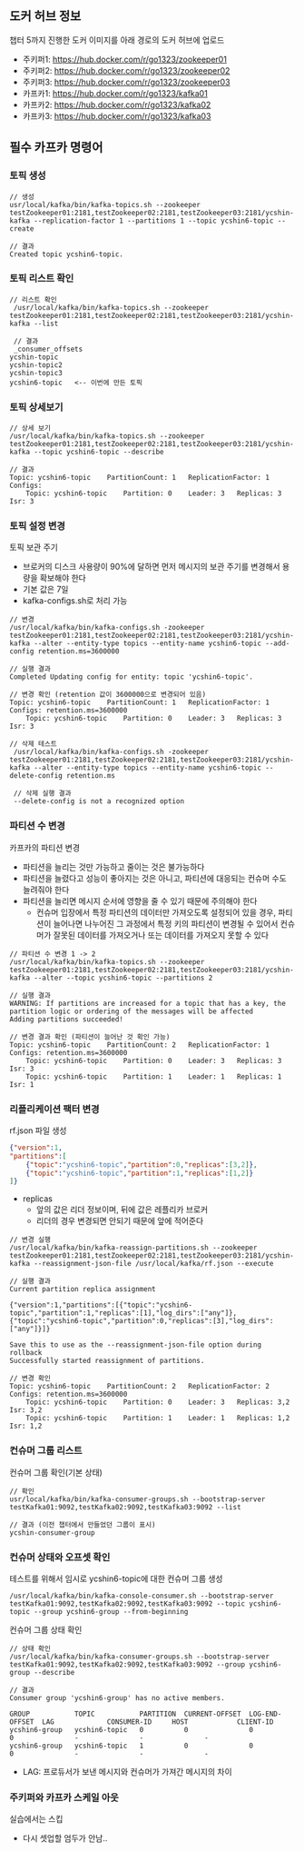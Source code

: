 ## 도커 허브 정보
챕터 5까지 진행한 도커 이미지를 아래 경로의 도커 허브에 업로드
- 주키퍼1: https://hub.docker.com/r/go1323/zookeeper01
- 주키퍼2: https://hub.docker.com/r/go1323/zookeeper02
- 주키퍼3: https://hub.docker.com/r/go1323/zookeeper03
- 카프카1: https://hub.docker.com/r/go1323/kafka01
- 카프카2: https://hub.docker.com/r/go1323/kafka02
- 카프카3: https://hub.docker.com/r/go1323/kafka03

## 필수 카프카 명령어
### 토픽 생성
~~~
// 생성
usr/local/kafka/bin/kafka-topics.sh --zookeeper testZookeeper01:2181,testZookeeper02:2181,testZookeeper03:2181/ycshin-kafka --replication-factor 1 --partitions 1 --topic ycshin6-topic --create

// 결과
Created topic ycshin6-topic.
~~~

### 토픽 리스트 확인
~~~
// 리스트 확인
 /usr/local/kafka/bin/kafka-topics.sh --zookeeper testZookeeper01:2181,testZookeeper02:2181,testZookeeper03:2181/ycshin-kafka --list

 // 결과
 _consumer_offsets
ycshin-topic
ycshin-topic2
ycshin-topic3
ycshin6-topic   <-- 이번에 만든 토픽
~~~

### 토픽 상세보기
~~~
// 상세 보기
/usr/local/kafka/bin/kafka-topics.sh --zookeeper testZookeeper01:2181,testZookeeper02:2181,testZookeeper03:2181/ycshin-kafka --topic ycshin6-topic --describe

// 결과
Topic: ycshin6-topic	PartitionCount: 1	ReplicationFactor: 1	Configs:
	Topic: ycshin6-topic	Partition: 0	Leader: 3	Replicas: 3	Isr: 3
~~~

### 토픽 설정 변경
토픽 보관 주기
- 브로커의 디스크 사용량이 90%에 달하면 먼저 메시지의 보관 주기를 변경해서 용량을 확보해야 한다
- 기본 값은 7일
- kafka-configs.sh로 처리 가능

~~~
// 변경
/usr/local/kafka/bin/kafka-configs.sh -zookeeper testZookeeper01:2181,testZookeeper02:2181,testZookeeper03:2181/ycshin-kafka --alter --entity-type topics --entity-name ycshin6-topic --add-config retention.ms=3600000

// 실행 결과
Completed Updating config for entity: topic 'ycshin6-topic'.

// 변경 확인 (retention 값이 3600000으로 변경되어 있음)
Topic: ycshin6-topic	PartitionCount: 1	ReplicationFactor: 1	Configs: retention.ms=3600000
	Topic: ycshin6-topic	Partition: 0	Leader: 3	Replicas: 3	Isr: 3

// 삭제 테스트
 /usr/local/kafka/bin/kafka-configs.sh -zookeeper testZookeeper01:2181,testZookeeper02:2181,testZookeeper03:2181/ycshin-kafka --alter --entity-type topics --entity-name ycshin6-topic --delete-config retention.ms

 // 삭제 실행 결과
 --delete-config is not a recognized option
~~~

### 파티션 수 변경
카프카의 파티션 변경
- 파티션을 늘리는 것만 가능하고 줄이는 것은 불가능하다
- 파티션을 늘렸다고 성능이 좋아지는 것은 아니고, 파티션에 대응되는 컨슈머 수도 늘려줘야 한다
- 파티션을 늘리면 메시지 순서에 영향을 줄 수 있기 때문에 주의해야 한다
   - 컨슈머 입장에서 특정 파티션의 데이터만 가져오도록 설정되어 있을 경우, 파티션이 늘어나면 나누어진 그 과정에서 특정 키의 파티션이 변경될 수 있어서 컨슈머가 잘못된 데이터를 가져오거나 또는 데이터를 가져오지 못할 수 있다

~~~
// 파티션 수 변경 1 -> 2
/usr/local/kafka/bin/kafka-topics.sh --zookeeper testZookeeper01:2181,testZookeeper02:2181,testZookeeper03:2181/ycshin-kafka --alter --topic ycshin6-topic --partitions 2

// 실행 결과
WARNING: If partitions are increased for a topic that has a key, the partition logic or ordering of the messages will be affected
Adding partitions succeeded!

// 변경 결과 확인 (파티션이 늘어난 것 확인 가능)
Topic: ycshin6-topic	PartitionCount: 2	ReplicationFactor: 1	Configs: retention.ms=3600000
	Topic: ycshin6-topic	Partition: 0	Leader: 3	Replicas: 3	Isr: 3
	Topic: ycshin6-topic	Partition: 1	Leader: 1	Replicas: 1	Isr: 1
~~~

### 리플리케이션 팩터 변경
rf.json 파일 생성 
~~~json
{"version":1,
"partitions":[
	{"topic":"ycshin6-topic","partition":0,"replicas":[3,2]},
	{"topic":"ycshin6-topic","partition":1,"replicas":[1,2]}
]}
~~~
- replicas
   - 앞의 값은 리더 정보이며, 뒤에 값은 레플리카 브로커
   - 리더의 경우 변경되면 안되기 때문에 앞에 적어준다

~~~
// 변경 실행
/usr/local/kafka/bin/kafka-reassign-partitions.sh --zookeeper testZookeeper01:2181,testZookeeper02:2181,testZookeeper03:2181/ycshin-kafka --reassignment-json-file /usr/local/kafka/rf.json --execute

// 실행 결과
Current partition replica assignment

{"version":1,"partitions":[{"topic":"ycshin6-topic","partition":1,"replicas":[1],"log_dirs":["any"]},{"topic":"ycshin6-topic","partition":0,"replicas":[3],"log_dirs":["any"]}]}

Save this to use as the --reassignment-json-file option during rollback
Successfully started reassignment of partitions.

// 변경 확인
Topic: ycshin6-topic	PartitionCount: 2	ReplicationFactor: 2	Configs: retention.ms=3600000
	Topic: ycshin6-topic	Partition: 0	Leader: 3	Replicas: 3,2	Isr: 3,2
	Topic: ycshin6-topic	Partition: 1	Leader: 1	Replicas: 1,2	Isr: 1,2
~~~

### 컨슈머 그룹 리스트
컨슈머 그룹 확인(기본 상태)
~~~
// 확인
usr/local/kafka/bin/kafka-consumer-groups.sh --bootstrap-server testKafka01:9092,testKafka02:9092,testKafka03:9092 --list

// 결과 (이전 챕터에서 만들었던 그룹이 표시)
ycshin-consumer-group
~~~

### 컨슈머 상태와 오프셋 확인
테스트를 위해서 임시로 ycshin6-topic에 대한 컨슈머 그룹 생성
~~~
/usr/local/kafka/bin/kafka-console-consumer.sh --bootstrap-server testKafka01:9092,testKafka02:9092,testKafka03:9092 --topic ycshin6-topic --group ycshin6-group --from-beginning
~~~

컨슈머 그룹 상태 확인
~~~
// 상태 확인
/usr/local/kafka/bin/kafka-consumer-groups.sh --bootstrap-server testKafka01:9092,testKafka02:9092,testKafka03:9092 --group ycshin6-group --describe

// 결과
Consumer group 'ycshin6-group' has no active members.

GROUP           TOPIC           PARTITION  CURRENT-OFFSET  LOG-END-OFFSET  LAG             CONSUMER-ID     HOST            CLIENT-ID
ycshin6-group   ycshin6-topic   0          0               0               0               -               -               -
ycshin6-group   ycshin6-topic   1          0               0               0               -               -               -
~~~
- LAG: 프로듀서가 보낸 메시지와 컨슈머가 가져간 메시지의 차이

### 주키퍼와 카프카 스케일 아웃
실습에서는 스킵
- 다시 셋업할 엄두가 안남..